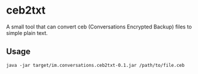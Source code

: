 # ceb2txt

A small tool that can convert ceb (Conversations Encrypted Backup) files to simple plain text.

## Usage
`java -jar target/im.conversations.ceb2txt-0.1.jar /path/to/file.ceb`
